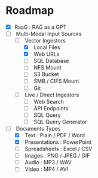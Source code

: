 # Roadmap

* [x] RaaG : RAG as a GPT
* [ ] &#x20;Multi-Modal Input Sources
  * [ ] &#x20;Vector Ingestors
    * [x] &#x20;Local Files
    * [x] &#x20;Web URLs
    * [ ] &#x20;SQL Database
    * [ ] &#x20;NFS Mount
    * [ ] &#x20;S3 Bucket
    * [ ] &#x20;SMB / CIFS Mount
    * [ ] &#x20;Git
  * [ ] &#x20;Live / Direct Ingestors
    * [ ] &#x20;Web Search
    * [ ] &#x20;API Endpoints
    * [ ] &#x20;SQL Query
    * [ ] &#x20;SQL Query Generator
* [ ] &#x20;Documents Types
  * [x] &#x20;Text : Plain / PDF / Word
  * [x] &#x20;Presentations : PowerPoint
  * [ ] &#x20;Spreadsheets : Excel / CSV
  * [ ] &#x20;Images : PNG / JPEG / GIF
  * [ ] &#x20;Audio : MP3 / WAV
  * [ ] &#x20;Video : MP4 / AVI
